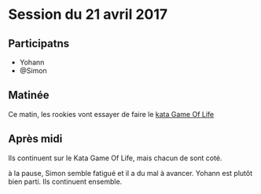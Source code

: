 # Session du 21 avril 2017

## Participatns

- Yohann
- @Simon

## Matinée

Ce matin, les rookies vont essayer de faire le [kata Game Of Life](http://codingdojo.org/kata/GameOfLife/)

## Après midi

Ils continuent sur le Kata Game Of Life, mais chacun de sont coté.

à la pause, Simon semble fatigué et il a du mal à avancer. Yohann est plutôt bien parti. Ils continuent ensemble.
